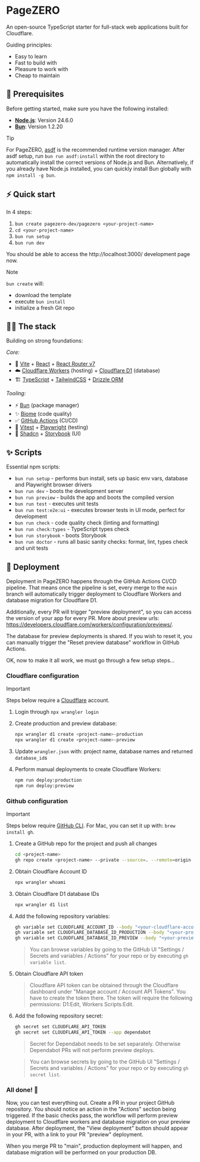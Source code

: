 # PageZERO

An open-source TypeScript starter for full-stack web applications built for Cloudflare.

Guiding principles:

- Easy to learn
- Fast to build with
- Pleasure to work with
- Cheap to maintain

## 🔧 Prerequisites

Before getting started, make sure you have the following installed:

- [**Node.js**](https://nodejs.org/): Version 24.6.0
- [**Bun**](https://bun.com/): Version 1.2.20

> [!TIP]
> For PageZERO, [asdf](https://asdf-vm.com/) is the recommended runtime version manager.
> After asdf setup, run `bun run asdf:install` within the root directory to automatically install the correct versions of Node.js and Bun. 
> Alternatively, if you already have Node.js installed, you can quickly install Bun globally with `npm install -g bun`.


## ⚡️ Quick start

In 4 steps:

1. `bun create pagezero-dev/pagezero <your-project-name>`
1. `cd <your-project-name>`
1. `bun run setup`
1. `bun run dev`

You should be able to access the http://localhost:3000/ development page now.

> [!NOTE]
> `bun create` will:
> - download the template
> - execute `bun install`
> - initialize a fresh Git repo

## 🧑‍💻 The stack

Building on strong foundations:

_Core:_

- 🚀 [Vite](https://vite.dev/) + [React](https://react.dev/) + [React Router v7](https://reactrouter.com/)
- ☁️ [Cloudflare Workers](https://workers.cloudflare.com/) (hosting) + [Cloudflare D1](https://www.cloudflare.com/en-au/developer-platform/products/d1/) (database)
- 🏗️ [TypeScript](https://www.typescriptlang.org/) + [TailwindCSS](https://tailwindcss.com/) + [Drizzle ORM](https://orm.drizzle.team/)

_Tooling:_

- ⚡ [Bun](https://bun.com/) (package manager)
- ✨ [Biome](https://biomejs.dev/) (code quality)
- ✅ [GitHub Actions](https://github.com/features/actions) (CI/CD)
- 🧪 [Vitest](https://vitest.dev/) + [Playwright](https://playwright.dev/) (testing)
- 📖 [Shadcn](https://ui.shadcn.com/) + [Storybook](https://storybook.js.org/) (UI)

## ✨ Scripts

Essential npm scripts:

- `bun run setup` - performs bun install, sets up basic env vars, database and Playwright browser drivers
- `bun run dev` - boots the development server
- `bun run preview` - builds the app and boots the compiled version
- `bun run test` - executes unit tests
- `bun run test:e2e:ui` - executes browser tests in UI mode, perfect for development
- `bun run check` - code quality check (linting and formatting)
- `bun run check:types` - TypeScript types check
- `bun run storybook` - boots Storybook
- `bun run doctor` - runs all basic sanity checks: format, lint, types check and unit tests

## 🚀 Deployment

Deployment in PageZERO happens through the GitHub Actions CI/CD pipeline. That means once the pipeline is set,
every merge to the `main` branch will automatically trigger deployment to Cloudflare Workers and database
migration for Cloudflare D1.

Additionally, every PR will trigger "preview deployment", so you can access the version of your app for every PR. More about preview urls: https://developers.cloudflare.com/workers/configuration/previews/.

The database for preview deployments is shared. If you wish to reset it, you can manually trigger the "Reset preview database" workflow in GitHub Actions.

OK, now to make it all work, we must go through a few setup steps...

### Cloudflare configuration

> [!IMPORTANT]
> Steps below require a [Cloudflare](https://www.cloudflare.com/) account.

1. Login through `npx wrangler login`

1. Create production and preview database:
   ```sh
   npx wrangler d1 create <project-name>-production
   npx wrangler d1 create <project-name>-preview
   ```

1. Update `wrangler.json` with: project name, database names and returned `database_id`s

1. Perform manual deployments to create Cloudflare Workers:
   ```sh
   npm run deploy:production
   npm run deploy:preview
   ```

### Github configuration

> [!IMPORTANT]
> Steps below require [GitHub CLI](https://cli.github.com/).
> For Mac, you can set it up with: `brew install gh`.

1.  Create a GitHub repo for the project and push all changes

    ```sh
    cd <project-name>
    gh repo create <project-name> --private --source=. --remote=origin --push
    ```

1.  Obtain Cloudflare Account ID

    ```sh
    npx wrangler whoami
    ```

1.  Obtain Cloudflare D1 database IDs

    ```sh
    npx wrangler d1 list
    ```

1.  Add the following repository variables:

    ```sh
    gh variable set CLOUDFLARE_ACCOUNT_ID --body "<your-cloudflare-account-id>"
    gh variable set CLOUDFLARE_DATABASE_ID_PRODUCTION --body "<your-production-database-id>"
    gh variable set CLOUDFLARE_DATABASE_ID_PREVIEW --body "<your-preview-database-id>"
    ```

    > You can browse variables by going to the GitHub UI "Settings / Secrets and variables / Actions" for your repo
    > or by executing `gh variable list`.

1.  Obtain Cloudflare API token

    > Cloudflare API token can be obtained through the Cloudflare dashboard under "Manage account / Account API Tokens". You have to create the token there. The token will require the following permissions: D1:Edit, Workers Scripts:Edit.

1.  Add the following repository secret:

    ```sh
    gh secret set CLOUDFLARE_API_TOKEN
    gh secret set CLOUDFLARE_API_TOKEN --app dependabot
    ```

    > Secret for Dependabot needs to be set separately. Otherwise Dependabot PRs will not perform preview deploys.

    > You can browse secrets by going to the GitHub UI "Settings / Secrets and variables / Actions" for your repo
    > or by executing `gh secret list`.

### All done! 🎉

Now, you can test everything out. Create a PR in your project GitHub repository. You should notice an action in the "Actions" section being triggered. If the basic checks pass, the workflow will perform preview deployment to Cloudflare workers and database migration on your preview database. After deployment, the "View deployment" button should appear in your PR, with a link to your PR "preview" deployment.

When you merge PR to "main", production deployment will happen, and database migration will be performed on your production DB.
